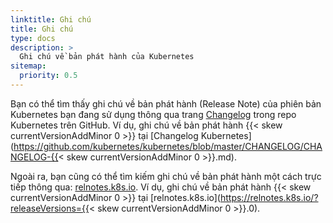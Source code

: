 ```yaml
---
linktitle: Ghi chú
title: Ghi chú
type: docs
description: >
  Ghi chú về bản phát hành của Kubernetes
sitemap:
  priority: 0.5
---
```


Bạn có thể tìm thấy ghi chú về bản phát hành (Release Note) của phiên bản Kubernetes bạn đang sử dụng thông qua trang [Changelog](https://github.com/kubernetes/kubernetes/tree/master/CHANGELOG) trong repo Kubernetes trên GitHub.
Ví dụ, ghi chú về bản phát hành {{< skew currentVersionAddMinor 0 >}} tại [Changelog Kubernetes](https://github.com/kubernetes/kubernetes/blob/master/CHANGELOG/CHANGELOG-{{< skew currentVersionAddMinor 0 >}}.md).

Ngoài ra, bạn cũng có thể tìm kiếm ghi chú về bản phát hành một cách trực tiếp thông qua: [relnotes.k8s.io](https://relnotes.k8s.io).
Ví dụ, ghi chú về bản phát hành {{< skew currentVersionAddMinor 0 >}} tại [relnotes.k8s.io](https://relnotes.k8s.io/?releaseVersions={{< skew currentVersionAddMinor 0 >}}.0).
